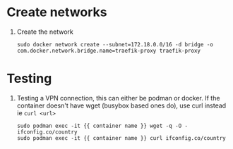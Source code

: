 # Create networks

1. Create the network
   ```
   sudo docker network create --subnet=172.18.0.0/16 -d bridge -o com.docker.network.bridge.name=traefik-proxy traefik-proxy
   ```

# Testing

1. Testing a VPN connection, this can either be podman or docker. If the container doesn't have wget (busybox based ones do), use curl instead ie `curl <url>`
   ```
   sudo podman exec -it {{ container name }} wget -q -O - ifconfig.co/country
   sudo podman exec -it {{ container name }} curl ifconfig.co/country
   ```
